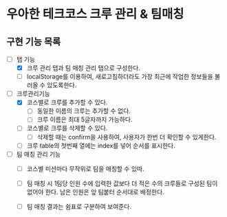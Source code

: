 # 우아한 테크코스 크루 관리 & 팀매칭



## 구현 기능 목록



- [ ] 탭 기능
  - [x] 크루 관리 탭과 팀 매칭 관리 탭으로 구성한다.
  - [ ] localStorage를 이용하여, 새로고침하더라도 가장 최근에 작업한 정보들을 불러올 수 있도록한다.
- [ ] 크루관리기능
  - [x] 코스별로 크루를 추가할 수 있다.
    - [ ] 동일한 이름의 크루는 추가할 수 없다.
    - [ ] 크루 이름은 최대 5글자까지 가능하다.
  - [ ] 코스별로 크루를 삭제할 수 있다.
    - [ ] 삭제할 때는 confirm을 사용하여, 사용자가 한번 더 확인할 수 있게한다.
  - [ ] 크루 table의 첫번째 열에는 index를 넣어 순서를 표시한다.
- [ ] 팀 매칭 관리 기능
  - [ ] 코스별 미션마다 무작위로 팀을 매칭할 수 있따.
  - [ ] 팀 매칭 시 1팀당 인원 수에 입력한 값보다 더 적은 수의 크루들로 구성된 팀이 없어야 한다. 남은 인원은 앞 팀붙터 순서대로 배정한다.
  - [ ] 팀 매칭 결과는 쉼표로 구분하여 보여준다.

